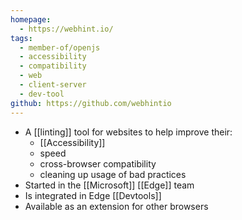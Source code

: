 ```yaml
---
homepage:
  - https://webhint.io/
tags:
  - member-of/openjs
  - accessibility
  - compatibility
  - web
  - client-server
  - dev-tool
github: https://github.com/webhintio
---
```

- A [[linting]] tool for websites to help improve their:
	- [[Accessibility]]
	- speed
	- cross-browser compatibility
	- cleaning up usage of bad practices
- Started in the [[Microsoft]] [[Edge]] team
- Is integrated in Edge [[Devtools]]
- Available as an extension for other browsers